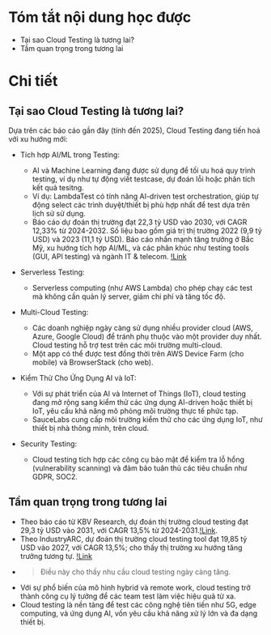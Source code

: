 # Tóm tắt nội dung học được
- Tại sao Cloud Testing là tương lai?
- Tầm quan trọng trong tương lai

# Chi tiết
## Tại sao Cloud Testing là tương lai?
Dựa trên các báo cáo gần đây (tính đến 2025), Cloud Testing đang tiến hoá với xu hướng mới:
- Tích hợp AI/ML trong Testing:
    - AI và Machine Learning đang được sử dụng để tối ưu hoá quy trình testing, ví dụ như tự động viết testcase, dự đoán lỗi hoặc phân tích kết quả tesitng.
    - Ví dụ: LambdaTest có tính năng AI-driven test orchestration, giúp tự động select các trình duyệt/thiết bị phù hợp nhất để test dựa trên lịch sử sử dụng.
    - Báo cáo dự đoán thị trường đạt 22,3 tỷ USD vào 2030, với CAGR 12,33% từ 2024-2032. Số liệu bao gồm giá trị thị trường 2022 (9,9 tỷ USD) và 2023 (11,1 tỷ USD). Báo cáo nhấn mạnh tăng trưởng ở Bắc Mỹ, xu hướng tích hợp AI/ML, và các phân khúc như testing tools (GUI, API testing) và ngành IT & telecom. [!Link](https://www.marketresearchfuture.com/reports/cloud-testing-market-5781#:~:text=Cloud%20Testing%20Market%20Summary,period%20(2024%20%2D%202032).)

- Serverless Testing:
    - Serverless computing (như AWS Lambda) cho phép chạy các test mà không cần quản lý server, giảm chi phí và tăng tốc độ.

- Multi-Cloud Testing:
    - Các doanh nghiệp ngày càng sử dụng nhiều provider cloud (AWS, Azure, Google Cloud) để tránh phụ thuộc vào một provider duy nhất. Cloud testing hỗ trợ test trên các môi trường multi-cloud.
    - Một app có thể được test đồng thời trên AWS Device Farm (cho mobile) và BrowserStack (cho web).

- Kiểm Thử Cho Ứng Dụng AI và IoT:
    - Với sự phát triển của AI và Internet of Things (IoT), cloud testing đang mở rộng sang kiểm thử các ứng dụng AI-driven hoặc thiết bị IoT, yêu cầu khả năng mô phỏng môi trường thực tế phức tạp.
    - SauceLabs cung cấp môi trường kiểm thử cho các ứng dụng IoT, như thiết bị nhà thông minh, trên cloud.

- Security Testing:
    - Cloud testing tích hợp các công cụ bảo mật để kiểm tra lỗ hổng (vulnerability scanning) và đảm bảo tuân thủ các tiêu chuẩn như GDPR, SOC2.

## Tầm quan trọng trong tương lai
- Theo báo cáo từ KBV Research, dự đoán thị trường cloud testing đạt 29,3 tỷ USD vào 2031, với CAGR 13,5% từ 2024-2031.[!Link](https://www.kbvresearch.com/press-release/cloud-testing-market/).
- Theo IndustryARC, dự đoán thị trường cloud testing tool đạt 19,85 tỷ USD vào 2027, với CAGR 13,5%; cho thấy thị trường xu hướng tăng trưởng tương tự. [!Link](https://www.industryarc.com/Report/19225/cloud-testing-tool-market.html)
- > Điều này cho thấy nhu cầu cloud testing ngày càng tăng.
- Với sự phổ biến của mô hình hybrid và remote work, cloud testing trở thành công cụ lý tưởng để các team test làm việc hiệu quả từ xa.
- Cloud testing là nền tảng để test các công nghệ tiên tiến như 5G, edge computing, và ứng dụng AI, vốn yêu cầu khả năng xử lý lớn và đa dạng thiết bị.